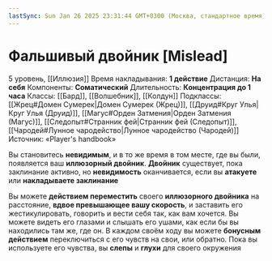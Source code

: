 ```yaml
---
lastSync: Sun Jan 26 2025 23:31:44 GMT+0300 (Москва, стандартное время)
---
```

# Фальшивый двойник [Mislead]
5 уровень, [[Иллюзия]]
Время накладывания: **1 действие**
Дистанция: **На себя**
Компоненты: **Соматический**
Длительность: **Концентрация до 1 часа**
Классы: [[Бард]], [[Волшебник]], [[Колдун]]
Подклассы: [[Жрец#Домен Сумерек|Домен Сумерек (Жрец)]], [[Друид#Круг Улья|Круг Улья (Друид)]], [[Магус#Орден Затмения|Орден Затмения (Магус)]], [[Следопыт#Странник фей|Странник фей (Следопыт)]], [[Чародей#Лунное чародейство|Лунное чародейство (Чародей)]]
Источник: «Player's handbook»

Вы становитесь **невидимым**, и в то же время в том месте, где вы были, появляется ваш **иллюзорный двойник**. **Двойник** существует, пока заклинание активно, но **невидимость** оканчивается, если вы **атакуете** или **накладываете заклинание**

Вы можете **действием переместить** своего **иллюзорного двойника** на расстояние, **вдвое превышающее вашу скорость**, и заставить его жестикулировать, говорить и вести себя так, как вам хочется. Вы можете видеть его глазами и слышать его ушами, как если бы вы находились там же, где он. В каждом своём ходу вы можете **бонусным действием** переключиться с его чувств на свои, или обратно. Пока вы используете его чувства, вы **слепы** и **глухи** для своего окружения